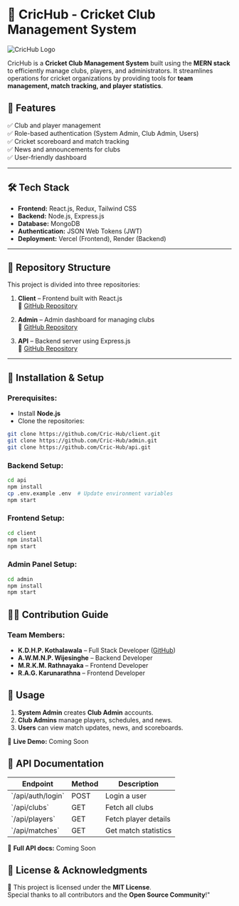 # 🏏 CricHub - Cricket Club Management System

![CricHub Logo](./logo.png)

CricHub is a **Cricket Club Management System** built using the **MERN stack** to efficiently manage clubs, players, and administrators. It streamlines operations for cricket organizations by providing tools for **team management, match tracking, and player statistics**.

## 🚀 Features

✅ Club and player management  
✅ Role-based authentication (System Admin, Club Admin, Users)  
✅ Cricket scoreboard and match tracking  
✅ News and announcements for clubs  
✅ User-friendly dashboard  

---

## 🛠 Tech Stack

- **Frontend:** React.js, Redux, Tailwind CSS  
- **Backend:** Node.js, Express.js  
- **Database:** MongoDB  
- **Authentication:** JSON Web Tokens (JWT)  
- **Deployment:** Vercel (Frontend), Render (Backend)  

---

## 📂 Repository Structure

This project is divided into three repositories:

1. **Client** – Frontend built with React.js  
   🔗 [GitHub Repository](https://github.com/Cric-Hub/client)  

2. **Admin** – Admin dashboard for managing clubs  
   🔗 [GitHub Repository](https://github.com/Cric-Hub/admin)  

3. **API** – Backend server using Express.js  
   🔗 [GitHub Repository](https://github.com/Cric-Hub/api)  

---

## 🔧 Installation & Setup

### Prerequisites:
- Install **Node.js** 
- Clone the repositories:

```bash
git clone https://github.com/Cric-Hub/client.git
git clone https://github.com/Cric-Hub/admin.git
git clone https://github.com/Cric-Hub/api.git
```

### Backend Setup:
```bash
cd api
npm install
cp .env.example .env  # Update environment variables
npm start
```

### Frontend Setup:
```bash
cd client
npm install
npm start
```

### Admin Panel Setup:
```bash
cd admin
npm install
npm start
```

## 👨‍💻 Contribution Guide

### Team Members:
- **K.D.H.P. Kothalawala** – Full Stack Developer ([GitHub](https://github.com/PramodHashantha))  
- **A.W.M.N.P. Wijesinghe** – Backend Developer  
- **M.R.K.M. Rathnayaka** – Frontend Developer  
- **R.A.G. Karunarathna** – Frontend Developer  


## 📌 Usage

1. **System Admin** creates **Club Admin** accounts.  
2. **Club Admins** manage players, schedules, and news.  
3. **Users** can view match updates, news, and scoreboards.  

🔗 **Live Demo:** Coming Soon  

## 📡 API Documentation

| Endpoint            | Method | Description                |
|---------------------|--------|----------------------------|
| \`/api/auth/login\`   | POST   | Login a user               |
| \`/api/clubs\`        | GET    | Fetch all clubs            |
| \`/api/players\`      | GET    | Fetch player details       |
| \`/api/matches\`      | GET    | Get match statistics       |

📄 **Full API docs:** Coming Soon  

## 📜 License & Acknowledgments

📜 This project is licensed under the **MIT License**.  
Special thanks to all contributors and the **Open Source Community**!"
